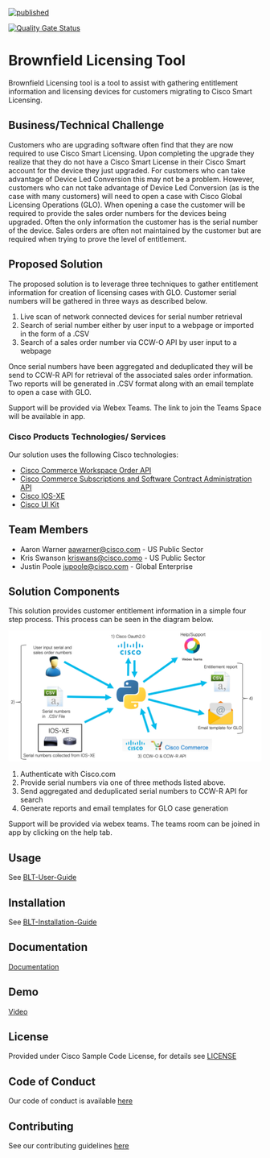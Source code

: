 [![published](https://static.production.devnetcloud.com/codeexchange/assets/images/devnet-published.svg)](https://developer.cisco.com/codeexchange/github/repo/aawarner/BLT-ASIC)

[![Quality Gate Status](https://sonarcloud.io/api/project_badges/measure?project=aawarner_BLT&metric=alert_status)](https://sonarcloud.io/dashboard?id=aawarner_BLT)

# Brownfield Licensing Tool

Brownfield Licensing tool is a tool to assist with gathering entitlement information and licensing devices 
for customers migrating to Cisco Smart Licensing. 


## Business/Technical Challenge
Customers who are upgrading software often find that they are now required to use Cisco Smart Licensing.
Upon completing the upgrade they realize that they do not have a Cisco Smart License in their Cisco
Smart account for the device they just upgraded. For customers who can take advantage of Device Led
Conversion this may not be a problem. However, customers who can not take advantage of Device Led Conversion 
(as is the case with many customers) will need to open a case with Cisco Global Licensing Operations (GLO). When opening a
case the customer will be required to provide the sales order numbers for the devices being upgraded. Often the 
only information the customer has is the serial number of the device. Sales orders are often not maintained by the customer 
but are required when trying to prove the level of entitlement.

## Proposed Solution

The proposed solution is to leverage three techniques to gather entitlement information for creation of licensing cases
with GLO. Customer serial numbers will be gathered in three ways as described below.

1) Live scan of network connected devices for serial number retrieval
2) Search of serial number either by user input to a webpage or imported in the form of a .CSV
3) Search of a sales order number via CCW-O API by user input to a webpage

Once serial numbers have been aggregated and deduplicated they will be send to CCW-R API for retrieval of
the associated sales order information. Two reports will be generated in .CSV format along with an email 
template to open a case with GLO.

Support will be provided via Webex Teams. The link to join the Teams Space will be available in app.

### Cisco Products Technologies/ Services

Our solution uses the following Cisco technologies:

* [Cisco Commerce Workspace Order API](https://apiconsole.cisco.com)
* [Cisco Commerce Subscriptions and Software Contract Administration API](https://apiconsole.cisco.com)
* [Cisco IOS-XE](https://www.cisco.com/c/en/us/products/ios-nx-os-software/ios-xe/index.html)
* [Cisco UI Kit](https://developer.cisco.com/site/uiux/)

## Team Members

* Aaron Warner <aawarner@cisco.com> - US Public Sector
* Kris Swanson <kriswans@cisco.como> - US Public Sector
* Justin Poole <jupoole@cisco.com> - Global Enterprise


## Solution Components

This solution provides customer entitlement information in a simple four step process.
This process can be seen in the diagram below.

![diagram](./BLT/docs/Picture1.png)

1) Authenticate with Cisco.com
2) Provide serial numbers via one of three methods listed above.
3) Send aggregated and deduplicated serial numbers to CCW-R API for search
4) Generate reports and email templates for GLO case generation

Support will be provided via webex teams. The teams room can be joined in app by clicking on the 
help tab.

## Usage

See [BLT-User-Guide](./BLT/docs/BLT-Install-Guide.pdf)

## Installation

See [BLT-Installation-Guide](./BLT/docs/BLT-Install-Guide.pdf)


## Documentation

[Documentation](./BLT/docs/)

## Demo

[Video](https://youtu.be/IpFk8tnwKl4)

## License

Provided under Cisco Sample Code License, for details see [LICENSE](./LICENSE)

## Code of Conduct

Our code of conduct is available [here](./CODE_OF_CONDUCT.md)

## Contributing

See our contributing guidelines [here](./CONTRIBUTING.md)
